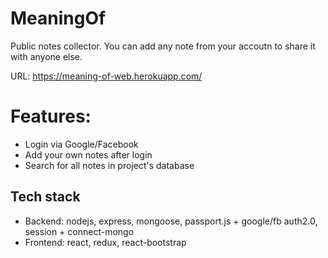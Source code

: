 # MeaningOf

Public notes collector. You can add any note from your accoutn to share it with anyone else.

URL: https://meaning-of-web.herokuapp.com/

# Features:
- Login via Google/Facebook
- Add your own notes after login
- Search for all notes in project's database

## Tech stack
- Backend: nodejs, express, mongoose, passport.js + google/fb auth2.0, session + connect-mongo 
- Frontend: react, redux, react-bootstrap
